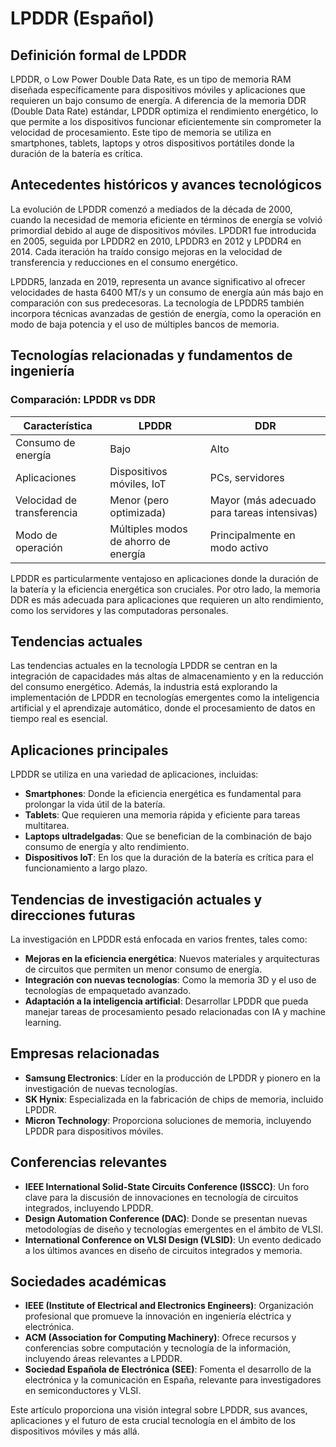 # LPDDR (Español)

## Definición formal de LPDDR

LPDDR, o Low Power Double Data Rate, es un tipo de memoria RAM diseñada específicamente para dispositivos móviles y aplicaciones que requieren un bajo consumo de energía. A diferencia de la memoria DDR (Double Data Rate) estándar, LPDDR optimiza el rendimiento energético, lo que permite a los dispositivos funcionar eficientemente sin comprometer la velocidad de procesamiento. Este tipo de memoria se utiliza en smartphones, tablets, laptops y otros dispositivos portátiles donde la duración de la batería es crítica.

## Antecedentes históricos y avances tecnológicos

La evolución de LPDDR comenzó a mediados de la década de 2000, cuando la necesidad de memoria eficiente en términos de energía se volvió primordial debido al auge de dispositivos móviles. LPDDR1 fue introducida en 2005, seguida por LPDDR2 en 2010, LPDDR3 en 2012 y LPDDR4 en 2014. Cada iteración ha traído consigo mejoras en la velocidad de transferencia y reducciones en el consumo energético.

LPDDR5, lanzada en 2019, representa un avance significativo al ofrecer velocidades de hasta 6400 MT/s y un consumo de energía aún más bajo en comparación con sus predecesoras. La tecnología de LPDDR5 también incorpora técnicas avanzadas de gestión de energía, como la operación en modo de baja potencia y el uso de múltiples bancos de memoria.

## Tecnologías relacionadas y fundamentos de ingeniería

### Comparación: LPDDR vs DDR

| Característica                   | LPDDR                            | DDR                              |
|----------------------------------|----------------------------------|----------------------------------|
| Consumo de energía               | Bajo                             | Alto                             |
| Aplicaciones                     | Dispositivos móviles, IoT       | PCs, servidores                   |
| Velocidad de transferencia        | Menor (pero optimizada)         | Mayor (más adecuado para tareas intensivas) |
| Modo de operación                 | Múltiples modos de ahorro de energía | Principalmente en modo activo    |

LPDDR es particularmente ventajoso en aplicaciones donde la duración de la batería y la eficiencia energética son cruciales. Por otro lado, la memoria DDR es más adecuada para aplicaciones que requieren un alto rendimiento, como los servidores y las computadoras personales.

## Tendencias actuales

Las tendencias actuales en la tecnología LPDDR se centran en la integración de capacidades más altas de almacenamiento y en la reducción del consumo energético. Además, la industria está explorando la implementación de LPDDR en tecnologías emergentes como la inteligencia artificial y el aprendizaje automático, donde el procesamiento de datos en tiempo real es esencial.

## Aplicaciones principales

LPDDR se utiliza en una variedad de aplicaciones, incluidas:

- **Smartphones**: Donde la eficiencia energética es fundamental para prolongar la vida útil de la batería.
- **Tablets**: Que requieren una memoria rápida y eficiente para tareas multitarea.
- **Laptops ultradelgadas**: Que se benefician de la combinación de bajo consumo de energía y alto rendimiento.
- **Dispositivos IoT**: En los que la duración de la batería es crítica para el funcionamiento a largo plazo.

## Tendencias de investigación actuales y direcciones futuras

La investigación en LPDDR está enfocada en varios frentes, tales como:

- **Mejoras en la eficiencia energética**: Nuevos materiales y arquitecturas de circuitos que permiten un menor consumo de energía.
- **Integración con nuevas tecnologías**: Como la memoria 3D y el uso de tecnologías de empaquetado avanzado.
- **Adaptación a la inteligencia artificial**: Desarrollar LPDDR que pueda manejar tareas de procesamiento pesado relacionadas con IA y machine learning.

## Empresas relacionadas

- **Samsung Electronics**: Líder en la producción de LPDDR y pionero en la investigación de nuevas tecnologías.
- **SK Hynix**: Especializada en la fabricación de chips de memoria, incluido LPDDR.
- **Micron Technology**: Proporciona soluciones de memoria, incluyendo LPDDR para dispositivos móviles.

## Conferencias relevantes

- **IEEE International Solid-State Circuits Conference (ISSCC)**: Un foro clave para la discusión de innovaciones en tecnología de circuitos integrados, incluyendo LPDDR.
- **Design Automation Conference (DAC)**: Donde se presentan nuevas metodologías de diseño y tecnologías emergentes en el ámbito de VLSI.
- **International Conference on VLSI Design (VLSID)**: Un evento dedicado a los últimos avances en diseño de circuitos integrados y memoria.

## Sociedades académicas

- **IEEE (Institute of Electrical and Electronics Engineers)**: Organización profesional que promueve la innovación en ingeniería eléctrica y electrónica.
- **ACM (Association for Computing Machinery)**: Ofrece recursos y conferencias sobre computación y tecnología de la información, incluyendo áreas relevantes a LPDDR.
- **Sociedad Española de Electrónica (SEE)**: Fomenta el desarrollo de la electrónica y la comunicación en España, relevante para investigadores en semiconductores y VLSI.

Este artículo proporciona una visión integral sobre LPDDR, sus avances, aplicaciones y el futuro de esta crucial tecnología en el ámbito de los dispositivos móviles y más allá.